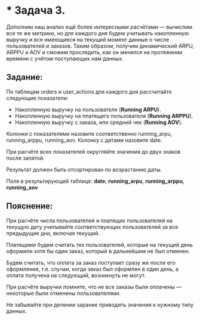 # * Задача 3.  

Дополним наш анализ ещё более интересными расчётами — вычислим все те же метрики, но для каждого дня будем учитывать накопленную выручку и все имеющиеся на текущий момент данные о числе пользователей и заказов. Таким образом, получим динамический ARPU, ARPPU и AOV и сможем проследить, как он менялся на протяжении времени с учётом поступающих нам данных.

## Задание:
  
По таблицам orders и user_actions для каждого дня рассчитайте следующие показатели:

 - Накопленную выручку на пользователя (**Running ARPU**).
 - Накопленную выручку на платящего пользователя (**Running ARPPU**).
 - Накопленную выручку с заказа, или средний чек (**Running AOV**).

Колонки с показателями назовите соответственно running_arpu, running_arppu, running_aov. Колонку с датами назовите date. 

При расчёте всех показателей округляйте значения до двух знаков после запятой.

Результат должен быть отсортирован по возрастанию даты. 

Поля в результирующей таблице: **date**, **running_arpu**, **running_arppu**, **running_aov**

## Пояснение: 

При расчёте числа пользователей и платящих пользователей на текущую дату учитывайте соответствующих пользователей за все предыдущие дни, включая текущий.

Платящими будем считать тех пользователей, которые на текущий день оформили хотя бы один заказ, который в дальнейшем не был отменен.

Будем считать, что оплата за заказ поступает сразу же после его оформления, т.е. случаи, когда заказ был оформлен в один день, а оплата получена на следующий, возникнуть не могут.

При расчёте выручки помните, что не все заказы были оплачены — некоторые были отменены пользователями.

Не забывайте при делении заранее приводить значения к нужному типу данных.